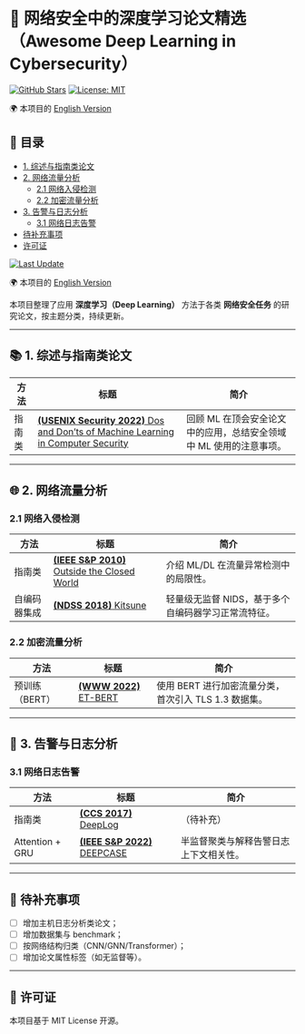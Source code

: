 # 🧠 网络安全中的深度学习论文精选（Awesome Deep Learning in Cybersecurity）

[![GitHub Stars](https://img.shields.io/github/stars/ruangaofei/Awesome-DeepLearning-In-Cybersecurity-Paper?style=social)](https://github.com/ruangaofei/Awesome-DeepLearning-In-Cybersecurity-Paper/stargazers)
[![License: MIT](https://img.shields.io/badge/license-MIT-blue.svg)](LICENSE)

🌍 本项目的 [English Version](README.md)

## 📑 目录

- [1. 综述与指南类论文](#-1-综述与指南类论文)
- [2. 网络流量分析](#-2-网络流量分析)
  - [2.1 网络入侵检测](#21-网络入侵检测)
  - [2.2 加密流量分析](#22-加密流量分析)
- [3. 告警与日志分析](#-3-告警与日志分析)
  - [3.1 网络日志告警](#31-网络日志告警)
- [待补充事项](#-待补充事项)
- [许可证](#-许可证)

[![Last Update](https://img.shields.io/badge/最后更新-June_2025-blue)]()

🌍 本项目的 [English Version](README.md)

本项目整理了应用 **深度学习（Deep Learning）** 方法于各类 **网络安全任务** 的研究论文，按主题分类，持续更新。

---

## 📚 1. 综述与指南类论文

| 方法 | 标题 | 简介 |
|------|------|------|
| 指南类 | [**(USENIX Security 2022)** Dos and Don’ts of Machine Learning in Computer Security](https://www.usenix.org/conference/usenixsecurity22/presentation/arp) | 回顾 ML 在顶会安全论文中的应用，总结安全领域中 ML 使用的注意事项。 |

---

## 🌐 2. 网络流量分析

### 2.1 网络入侵检测

| 方法 | 标题 | 简介 |
|------|------|------|
| 指南类 | [**(IEEE S&P 2010)** Outside the Closed World](https://ieeexplore.ieee.org/abstract/document/5504793) | 介绍 ML/DL 在流量异常检测中的局限性。 |
| 自编码器集成 | [**(NDSS 2018)** Kitsune](https://arxiv.org/abs/1802.09089) | 轻量级无监督 NIDS，基于多个自编码器学习正常流特征。 |

### 2.2 加密流量分析

| 方法 | 标题 | 简介 |
|------|------|------|
| 预训练（BERT） | [**(WWW 2022)** ET-BERT](https://dl.acm.org/doi/fullHtml/10.1145/3485447.3512217) | 使用 BERT 进行加密流量分类，首次引入 TLS 1.3 数据集。 |

---

## 🚨 3. 告警与日志分析

### 3.1 网络日志告警

| 方法 | 标题 | 简介 |
|------|------|------|
| 指南类 | [**(CCS 2017)** DeepLog](https://dl.acm.org/doi/abs/10.1145/3133956.3134015) | （待补充） |
| Attention + GRU | [**(IEEE S&P 2022)** DEEPCASE](https://ieeexplore.ieee.org/abstract/document/9833671/) | 半监督聚类与解释告警日志上下文相关性。 |

---

## 🧩 待补充事项

- [ ] 增加主机日志分析类论文；
- [ ] 增加数据集与 benchmark；
- [ ] 按网络结构归类（CNN/GNN/Transformer）；
- [ ] 增加论文属性标签（如无监督等）。

---

## 📄 许可证

本项目基于 MIT License 开源。